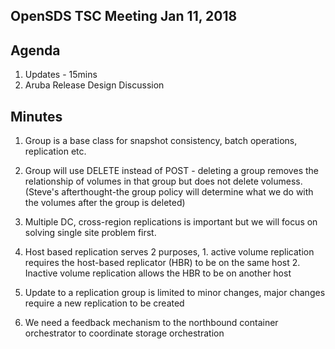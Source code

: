 ## OpenSDS TSC Meeting Jan 11, 2018 


## Agenda
1.	Updates - 15mins
2.	Aruba Release Design Discussion 

## Minutes
1.	Group is a base class for snapshot consistency, batch operations, replication etc.

2.	Group will use DELETE instead of POST - deleting a group removes the relationship of volumes in that group but does not delete volumess.(Steve's afterthought-the group policy will determine what we do with the volumes after the group is deleted)

3.	Multiple DC, cross-region replications is important but we will focus on solving single site problem first.

4.	Host based replication serves 2 purposes, 1. active volume replication requires the host-based replicator (HBR) to be on the same host 2. Inactive volume replication allows the HBR to be on another host

5.	Update to a replication group is limited to minor changes, major changes require a new replication to be created

6.	We need a feedback mechanism to the northbound container orchestrator to coordinate storage orchestration
 

